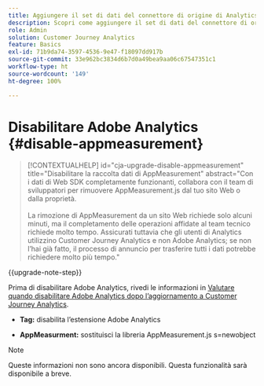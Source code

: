 ```yaml
---
title: Aggiungere il set di dati del connettore di origine di Analytics alla connessione
description: Scopri come aggiungere il set di dati del connettore di origine di Analytics alla connessione
role: Admin
solution: Customer Journey Analytics
feature: Basics
exl-id: 71b9da74-3597-4536-9e47-f18097dd917b
source-git-commit: 33e962bc3834d6b7d0a49bea9aa06c67547351c1
workflow-type: ht
source-wordcount: '149'
ht-degree: 100%

---
```


# Disabilitare Adobe Analytics {#disable-appmeasurement}

<!-- markdownlint-disable MD034 -->

>[!CONTEXTUALHELP]
>id="cja-upgrade-disable-appmeasurement"
>title="Disabilitare la raccolta dati di AppMeasurement"
>abstract="Con i dati di Web SDK completamente funzionanti, collabora con il team di sviluppatori per rimuovere AppMeasurement.js dal tuo sito Web o dalla proprietà.<br><br>La rimozione di AppMeasurement da un sito Web richiede solo alcuni minuti, ma il completamento delle operazioni affidate al team tecnico richiede molto tempo. Assicurati tuttavia che gli utenti di Analytics utilizzino Customer Journey Analytics e non Adobe Analytics; se non l’hai già fatto, il processo di annuncio per trasferire tutti i dati potrebbe richiedere molto più tempo."

<!-- markdownlint-enable MD034 -->

{{upgrade-note-step}}

Prima di disabilitare Adobe Analytics, rivedi le informazioni in [Valutare quando disabilitare Adobe Analytics dopo l’aggiornamento a Customer Journey Analytics](/help/getting-started/cja-upgrade/cja-upgrade-fully-move.md).

* **Tag:** disabilita l’estensione Adobe Analytics

* **AppMeasurment:** sostituisci la libreria AppMeasurement.js s=newobject

>[!NOTE]
>
>Queste informazioni non sono ancora disponibili. Questa funzionalità sarà disponibile a breve.

